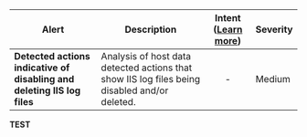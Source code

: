 |Alert|Description|Intent ([Learn more](#intentions))|Severity|
|----|----|:----:|--|
|**Detected actions indicative of disabling and deleting IIS log files**|Analysis of host data detected actions that show IIS log files being disabled and/or deleted.|-|Medium|
**TEST**
